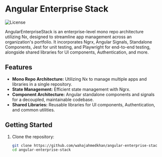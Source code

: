 # Angular Enterprise Stack

![License](https://img.shields.io/badge/license-Apache%202.0-blue.svg)

AngularEnterpriseStack is an enterprise-level mono repo architecture utilizing Nx, designed to streamline app management across an organization's portfolio. It incorporates Ngrx, Angular Signals, Standalone Components, Jest for unit testing, and Playwright for end-to-end testing, alongside shared libraries for UI components, Authentication, and more.

## Features

- **Mono Repo Architecture:** Utilizing Nx to manage multiple apps and libraries in a single repository.
- **State Management:** Efficient state management with Ngrx.
- **Component Architecture:** Angular standalone components and signals for a decoupled, maintainable codebase.
- **Shared Libraries:** Reusable libraries for UI components, Authentication, and common utilities.


[//]: # (- **Testing:** Comprehensive testing setup with Jest for unit testing and Playwright for e2e testing.)

[//]: # (- **Continuous Integration:** Ready for CI/CD pipelines to ensure consistent quality and deployability.)

## Getting Started

1. Clone the repository:
   ```bash
   git clone https://github.com/wahajahmedkhan/angular-enterprise-stack.git
   cd angular-enterprise-stack
